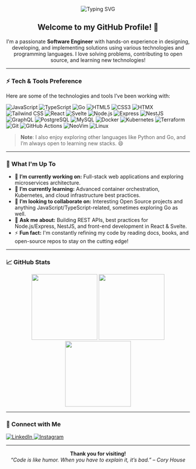 <!-- Banner or Typing SVG -->
<p align="center">
  <img src="https://readme-typing-svg.herokuapp.com?size=24&color=458588&center=true&vCenter=true&width=600&lines=Hey,+I'm+Yassine+Fathi!;Software+Engineer;Open+Source+Enthusiast;Always+Learning+New+Things" alt="Typing SVG" />
</p>

<!-- Introduction -->
<h2 align="center">Welcome to my GitHub Profile! 👋</h2>

<p align="center">
  I'm a passionate <strong>Software Engineer</strong> with hands-on experience in designing, developing, and implementing solutions using various technologies and programming languages. I love solving problems, contributing to open source, and learning new technologies!
</p>

---

### ⚡ Tech & Tools Preference

Here are some of the technologies and tools I’ve been working with:

![JavaScript](https://img.shields.io/badge/-JavaScript-F7DF1E?style=flat-square&logo=JavaScript&logoColor=black)
![TypeScript](https://img.shields.io/badge/-TypeScript-3178C6?style=flat-square&logo=TypeScript&logoColor=white)
![Go](https://img.shields.io/badge/-Go-00ADD8?style=flat-square&logo=Go&logoColor=white)
![HTML5](https://img.shields.io/badge/-HTML5-E34F26?style=flat-square&logo=HTML5&logoColor=white)
![CSS3](https://img.shields.io/badge/-CSS3-1572B6?style=flat-square&logo=CSS3&logoColor=white)
![HTMX](https://img.shields.io/badge/-HTMX-FF5A1F?style=flat-square&logo=HTMX&logoColor=white)
![Tailwind CSS](https://img.shields.io/badge/-Tailwind%20CSS-38B2AC?style=flat-square&logo=Tailwind-CSS&logoColor=white)
![React](https://img.shields.io/badge/-React-61DAFB?style=flat-square&logo=React&logoColor=black)
![Svelte](https://img.shields.io/badge/-Svelte-FF3E00?style=flat-square&logo=Svelte&logoColor=white)
![Node.js](https://img.shields.io/badge/-Node.js-339933?style=flat-square&logo=Node.js&logoColor=white)
![Express](https://img.shields.io/badge/-Express-000000?style=flat-square&logo=Express&logoColor=white)
![NestJS](https://img.shields.io/badge/-NestJS-E0234E?style=flat-square&logo=NestJS&logoColor=white)
![GraphQL](https://img.shields.io/badge/-GraphQL-E10098?style=flat-square&logo=GraphQL&logoColor=white)
![PostgreSQL](https://img.shields.io/badge/-PostgreSQL-336791?style=flat-square&logo=PostgreSQL&logoColor=white)
![MySQL](https://img.shields.io/badge/-MySQL-4479A1?style=flat-square&logo=MySQL&logoColor=white)
![Docker](https://img.shields.io/badge/-Docker-2496ED?style=flat-square&logo=Docker&logoColor=white)
![Kubernetes](https://img.shields.io/badge/-Kubernetes-326CE5?style=flat-square&logo=Kubernetes&logoColor=white)
![Terraform](https://img.shields.io/badge/-Terraform-623CE4?style=flat-square&logo=Terraform&logoColor=white)
![Git](https://img.shields.io/badge/-Git-F05032?style=flat-square&logo=Git&logoColor=white)
![GitHub Actions](https://img.shields.io/badge/-GitHub%20Actions-2088FF?style=flat-square&logo=GitHub-Actions&logoColor=white)
![NeoVim](https://img.shields.io/badge/-NeoVim-57A143?style=flat-square&logo=NeoVim&logoColor=white)
![Linux](https://img.shields.io/badge/-Linux-FCC624?style=flat-square&logo=Linux&logoColor=black)

> **Note**: I also enjoy exploring other languages like Python and Go, and I’m always open to learning new stacks. 😄

---

### 🚀 What I'm Up To

- 🔭 **I’m currently working on:** Full-stack web applications and exploring microservices architecture.
- 🌱 **I’m currently learning:** Advanced container orchestration, Kubernetes, and cloud infrastructure best practices.
- 👯 **I’m looking to collaborate on:** Interesting Open Source projects and anything JavaScript/TypeScript-related, sometimes exploring Go as well.
- 💬 **Ask me about:** Building REST APIs, best practices for Node.js/Express, NestJS, and front-end development in React & Svelte.
- ⚡ **Fun fact:** I'm constantly refining my code by reading docs, books, and open-source repos to stay on the cutting edge!

---

### 📈 GitHub Stats

<p align="center">
  <img src="https://github-readme-stats.vercel.app/api?username=m4tt72&show_icons=true&theme=gruvbox" height="180em" />
  <img src="https://github-readme-stats.vercel.app/api/top-langs/?username=m4tt72&layout=compact&theme=gruvbox" height="180em" />
  <img src="https://github-readme-streak-stats.herokuapp.com/?user=m4tt72&theme=gruvbox" height="180em" />
</p>

---

### 🤝 Connect with Me

<p>
  <a href="https://l.fathi.me/linkedin" target="_blank">
    <img alt="LinkedIn" src="https://img.shields.io/badge/-LinkedIn-0A66C2?style=flat-square&logo=LinkedIn&logoColor=white" />
  </a>
  <a href="https://l.fathi.me/instagram" target="_blank">
    <img alt="Instagram" src="https://img.shields.io/badge/-Instagram-E4405F?style=flat-square&logo=Instagram&logoColor=white" />
  </a>
</p>

---

<p align="center">
  <strong>Thank you for visiting!</strong><br>
  <em>“Code is like humor. When you have to explain it, it’s bad.” – Cory House</em>
</p>
